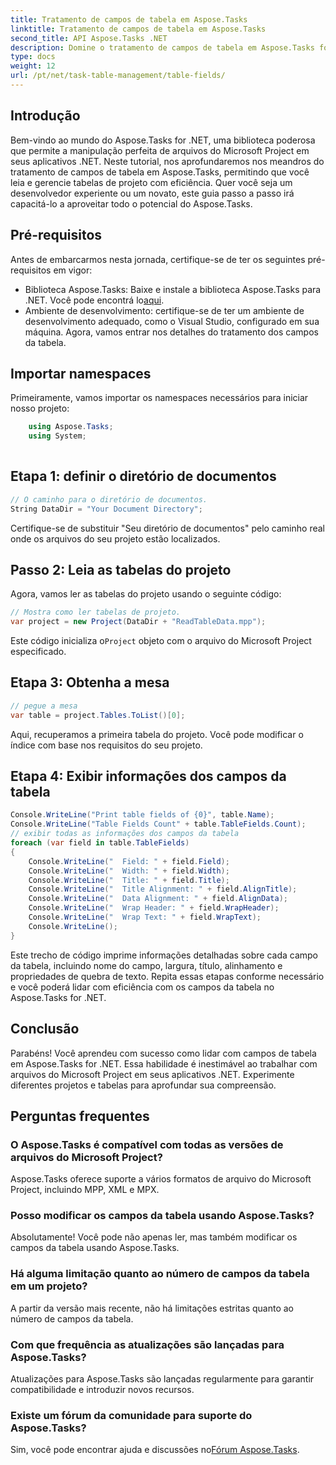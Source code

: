 ```yaml
---
title: Tratamento de campos de tabela em Aspose.Tasks
linktitle: Tratamento de campos de tabela em Aspose.Tasks
second_title: API Aspose.Tasks .NET
description: Domine o tratamento de campos de tabela em Aspose.Tasks for .NET com este tutorial abrangente. Aprenda a ler, exibir e modificar tabelas de projetos sem esforço.
type: docs
weight: 12
url: /pt/net/task-table-management/table-fields/
---
```

## Introdução
Bem-vindo ao mundo do Aspose.Tasks for .NET, uma biblioteca poderosa que permite a manipulação perfeita de arquivos do Microsoft Project em seus aplicativos .NET. Neste tutorial, nos aprofundaremos nos meandros do tratamento de campos de tabela em Aspose.Tasks, permitindo que você leia e gerencie tabelas de projeto com eficiência. Quer você seja um desenvolvedor experiente ou um novato, este guia passo a passo irá capacitá-lo a aproveitar todo o potencial do Aspose.Tasks.
## Pré-requisitos
Antes de embarcarmos nesta jornada, certifique-se de ter os seguintes pré-requisitos em vigor:
-  Biblioteca Aspose.Tasks: Baixe e instale a biblioteca Aspose.Tasks para .NET. Você pode encontrá lo[aqui](https://releases.aspose.com/tasks/net/).
- Ambiente de desenvolvimento: certifique-se de ter um ambiente de desenvolvimento adequado, como o Visual Studio, configurado em sua máquina.
Agora, vamos entrar nos detalhes do tratamento dos campos da tabela.
## Importar namespaces
Primeiramente, vamos importar os namespaces necessários para iniciar nosso projeto:
```csharp
    using Aspose.Tasks;
    using System;
    
```
## Etapa 1: definir o diretório de documentos
```csharp
// O caminho para o diretório de documentos.
String DataDir = "Your Document Directory";
```
Certifique-se de substituir "Seu diretório de documentos" pelo caminho real onde os arquivos do seu projeto estão localizados.
## Passo 2: Leia as tabelas do projeto
Agora, vamos ler as tabelas do projeto usando o seguinte código:
```csharp
// Mostra como ler tabelas de projeto.
var project = new Project(DataDir + "ReadTableData.mpp");
```
 Este código inicializa o`Project` objeto com o arquivo do Microsoft Project especificado.
## Etapa 3: Obtenha a mesa
```csharp
// pegue a mesa
var table = project.Tables.ToList()[0];
```
Aqui, recuperamos a primeira tabela do projeto. Você pode modificar o índice com base nos requisitos do seu projeto.
## Etapa 4: Exibir informações dos campos da tabela
```csharp
Console.WriteLine("Print table fields of {0}", table.Name);
Console.WriteLine("Table Fields Count" + table.TableFields.Count);
// exibir todas as informações dos campos da tabela
foreach (var field in table.TableFields)
{
    Console.WriteLine("  Field: " + field.Field);
    Console.WriteLine("  Width: " + field.Width);
    Console.WriteLine("  Title: " + field.Title);
    Console.WriteLine("  Title Alignment: " + field.AlignTitle);
    Console.WriteLine("  Data Alignment: " + field.AlignData);
    Console.WriteLine("  Wrap Header: " + field.WrapHeader);
    Console.WriteLine("  Wrap Text: " + field.WrapText);
    Console.WriteLine();
}
```
Este trecho de código imprime informações detalhadas sobre cada campo da tabela, incluindo nome do campo, largura, título, alinhamento e propriedades de quebra de texto.
Repita essas etapas conforme necessário e você poderá lidar com eficiência com os campos da tabela no Aspose.Tasks for .NET.
## Conclusão
Parabéns! Você aprendeu com sucesso como lidar com campos de tabela em Aspose.Tasks for .NET. Essa habilidade é inestimável ao trabalhar com arquivos do Microsoft Project em seus aplicativos .NET. Experimente diferentes projetos e tabelas para aprofundar sua compreensão.
## Perguntas frequentes
### O Aspose.Tasks é compatível com todas as versões de arquivos do Microsoft Project?
Aspose.Tasks oferece suporte a vários formatos de arquivo do Microsoft Project, incluindo MPP, XML e MPX.
### Posso modificar os campos da tabela usando Aspose.Tasks?
Absolutamente! Você pode não apenas ler, mas também modificar os campos da tabela usando Aspose.Tasks.
### Há alguma limitação quanto ao número de campos da tabela em um projeto?
A partir da versão mais recente, não há limitações estritas quanto ao número de campos da tabela.
### Com que frequência as atualizações são lançadas para Aspose.Tasks?
Atualizações para Aspose.Tasks são lançadas regularmente para garantir compatibilidade e introduzir novos recursos.
### Existe um fórum da comunidade para suporte do Aspose.Tasks?
Sim, você pode encontrar ajuda e discussões no[Fórum Aspose.Tasks](https://forum.aspose.com/c/tasks/15).